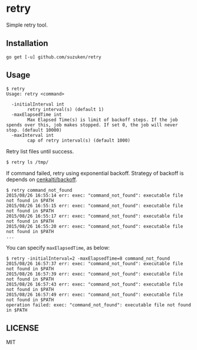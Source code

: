 # retry

Simple retry tool.

## Installation

	go get [-u] github.com/suzuken/retry

## Usage

```
$ retry
Usage: retry <command>

  -initialInterval int
        retry interval(s) (default 1)
  -maxElapsedTime int
        Max Elapsed Time(s) is limit of backoff steps. If the job spends over this, job makes stopped. If set 0, the job will never stop. (default 10000)
  -maxInterval int
        cap of retry interval(s) (default 1000)
```

Retry list files until success.

```
$ retry ls /tmp/
```

If command failed, retry using exponential backoff. Strategy of backoff is depends on [cenkalti/backoff](https://github.com/cenkalti/backoff).

```
$ retry command_not_found
2015/08/26 16:55:14 err: exec: "command_not_found": executable file not found in $PATH
2015/08/26 16:55:15 err: exec: "command_not_found": executable file not found in $PATH
2015/08/26 16:55:17 err: exec: "command_not_found": executable file not found in $PATH
2015/08/26 16:55:20 err: exec: "command_not_found": executable file not found in $PATH
...
```

You can specify `maxElapsedTime`, as below:

```
$ retry -initialInterval=2 -maxElapsedTime=8 command_not_found
2015/08/26 16:57:37 err: exec: "command_not_found": executable file not found in $PATH
2015/08/26 16:57:39 err: exec: "command_not_found": executable file not found in $PATH
2015/08/26 16:57:43 err: exec: "command_not_found": executable file not found in $PATH
2015/08/26 16:57:49 err: exec: "command_not_found": executable file not found in $PATH
operation failed: exec: "command_not_found": executable file not found in $PATH
```

## LICENSE

MIT

